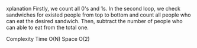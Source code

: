 xplanation
Firstly, we count all 0's and 1s. In the second loop, we check sandwiches for existed people from top to bottom and count all people who can eat the desired sandwich. Then, subtract the number of people who can able to eat from the total one.

Complexity
Time O(N)
Space O(2)​
